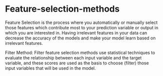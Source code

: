 # Feature-selection-methods
Feature Selection is the process where you automatically or manually select those features which contribute most to your prediction variable or output in which you are interested in. Having irrelevant features in your data can decrease the accuracy of the models and make your model learn based on irrelevant features.

Filter Method: Filter feature selection methods use statistical techniques to evaluate the relationship between each input variable and the target variable, and these scores are used as the basis to choose (filter) those input variables that will be used in the model.

